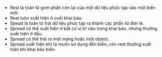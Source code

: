 - Rest là toán tử gom phần còn lại của một dữ liệu phức tạp vào một biến mới.
- Rest luôn xuất hiện ở cuối khai báo.
- Spead là toán tử trải dữ liệu phức tạp ra thành các phần tử đơn lẻ.
- Spread có thể xuất hiện ở bất cứ vị trí nào trong khai báo, nhưng thường xuất hiện ở đầu.
- Spread có thể trải ra một mảng hoặc một object.
- Spread xuất hiện khi ta muốn sử dụng đến biến, còn rest thường xuất hiện khi khai báo biến.
